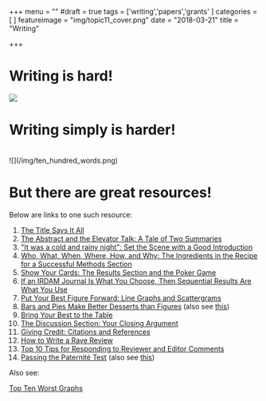 +++
menu = ""
#draft = true
tags = ['writing','papers','grants'
]
categories = [
]
featureimage = "img/topic11_cover.png"
date = "2018-03-21"
title = "Writing"

+++

# Writing is hard!

![](https://imgs.xkcd.com/comics/simple.png)

# Writing simply is harder!

<br>
![](/img/ten_hundred_words.png)

# But there are great resources!

Below are links to one such resource: 

 1. [The Title Says It All](http://www.clinchem.org/cgi/content/full/56/3/357)
 1. [The Abstract and the Elevator Talk: A Tale of Two  Summaries](http://www.clinchem.org/cgi/content/full/56/4/521)
 1. ["It was a cold and rainy night": Set the  Scene with a Good Introduction](http://www.clinchem.org/cgi/content/full/56/5/708)
 1. [Who, What, When, Where, How, and Why: The  Ingredients in the Recipe for a Successful Methods Section](http://www.clinchem.org/cgi/content/full/56/6/897)
 1. [Show Your Cards: The Results Section and the Poker Game](http://www.clinchem.org/cgi/content/full/56/7/1066)
 1. [If an IRDAM Journal Is What You Choose, Then Sequential Results Are What You Use](http://www.clinchem.org/cgi/content/full/56/8/1226)
 1. [Put Your Best Figure Forward: Line Graphs and Scattergrams](http://www.clinchem.org/cgi/content/full/56/8/1229)
 1. [Bars and Pies Make Better Desserts than Figures](http://www.clinchem.org/cgi/content/full/56/9/1394) (also see [this](https://www.biostat.wisc.edu/~kbroman/topten_worstgraphs/))
 1. [Bring Your Best to the Table](http://www.clinchem.org/cgi/content/full/56/10/1528)
 1. [The Discussion Section: Your Closing Argument](http://www.clinchem.org/cgi/content/full/56/11/1671)
 1. [Giving Credit: Citations and References](http://www.clinchem.org/cgi/content/full/57/1/14)
 1. [How to Write a Rave Review](http://www.clinchem.org/cgi/content/full/57/3/388)
 1. [Top 10 Tips for Responding to Reviewer and Editor Comments](http://www.clinchem.org/cgi/content/full/57/4/551)
 1. [Passing the Paternit&eacute; Test](http://www.clinchem.org/cgi/content/full/57/9/1239) (also see [this](http://www.pnas.org/content/early/2018/02/26/1715374115))

 Also see:

<script async class="speakerdeck-embed" data-id="12c6f0d527644ad6a048c5bc78dcdcab" data-ratio="1.33333333333333" src="//speakerdeck.com/assets/embed.js"></script>

[Top Ten Worst Graphs](https://www.biostat.wisc.edu/~kbroman/topten_worstgraphs/)

# 